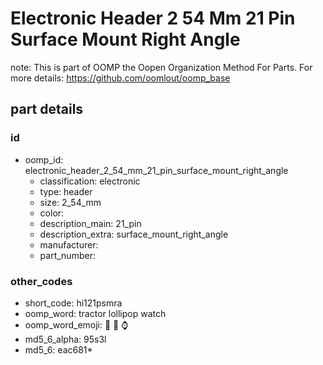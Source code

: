 # Electronic Header 2 54 Mm 21 Pin Surface Mount Right Angle  

note: This is part of OOMP the Oopen Organization Method For Parts. For more details: https://github.com/oomlout/oomp_base

##  part details





### id
* oomp_id: electronic_header_2_54_mm_21_pin_surface_mount_right_angle
  * classification: electronic
  * type: header
  * size: 2_54_mm
  * color: 
  * description_main: 21_pin
  * description_extra: surface_mount_right_angle
  * manufacturer: 
  * part_number: 

### other_codes
* short_code: hi121psmra
* oomp_word: tractor lollipop watch
* oomp_word_emoji: :tractor: :lollipop: :watch:
* md5_6_alpha: 95s3l
* md5_6: eac681* 